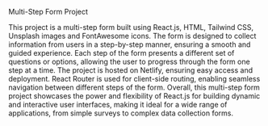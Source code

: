 Multi-Step Form Project

This project is a multi-step form built using React.js, HTML, Tailwind CSS, Unsplash images and FontAwesome icons. 
The form is designed to collect information from users in a step-by-step manner, ensuring a smooth and guided experience.
Each step of the form presents a different set of questions or options, allowing the user to progress through the form one step at a time. 
The project is hosted on Netlify, ensuring easy access and deployment. React Router is used for client-side routing, enabling seamless 
navigation between different steps of the form. 
Overall, this multi-step form project showcases the power and flexibility of React.js for building dynamic and interactive user interfaces,
making it ideal for a wide range of applications, from simple surveys to complex data collection forms.
